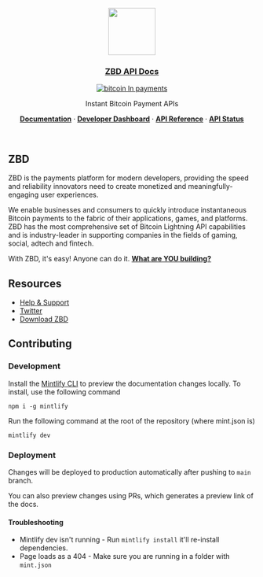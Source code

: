 <p align="center">
  <a href="https://zbd.dev">
    <img src="https://avatars.githubusercontent.com/u/54384134?s=200&v=4" height="96" />
    <h3 align="center">ZBD API Docs</h3>
  </a>
</p>

<div align="center">
  
[![bitcoin ln payments](https://img.shields.io/badge/Bitcoin%20Lightning-Payments-orange?style=for-the-badge&logo=bitcoin)](https://zebedee.io)
  
</div>

<p align="center">
  Instant Bitcoin Payment APIs
</p>

<p align="center">
  <a href="https://zbd.dev"><strong>Documentation</strong></a> ·
  <a href="https://dashboard.zebedee.io"><strong>Developer Dashboard</strong></a> ·
  <a href="https://zbd.dev/api-reference/introduction"><strong>API Reference</strong></a> ·
  <a href="https://status.zbd.dev"><strong>API Status</strong></a>
</p>
<br/>

## ZBD

ZBD is the payments platform for modern developers, providing the speed and reliability innovators need to create monetized and meaningfully-engaging user experiences.

We enable businesses and consumers to quickly introduce instantaneous Bitcoin payments to the fabric of their applications, games, and platforms. ZBD has the most comprehensive set of Bitcoin Lightning API capabilities and is industry-leader in supporting companies in the fields of gaming, social, adtech and fintech.

With ZBD, it's easy! Anyone can do it. **[What are YOU building?](https://dashboard.zebedee.io/signup)**

## Resources

- [Help & Support](https://help.zebedee.io)
- [Twitter](https://twitter.com/zebedeeio)
- [Download ZBD](https://zbd.gg)

## Contributing

### Development

Install the [Mintlify CLI](https://www.npmjs.com/package/mintlify) to preview the documentation changes locally. To install, use the following command

```
npm i -g mintlify
```

Run the following command at the root of the repository (where mint.json is)

```
mintlify dev
```

### Deployment

Changes will be deployed to production automatically after pushing to `main` branch.

You can also preview changes using PRs, which generates a preview link of the docs.

#### Troubleshooting

- Mintlify dev isn't running - Run `mintlify install` it'll re-install dependencies.
- Page loads as a 404 - Make sure you are running in a folder with `mint.json`
